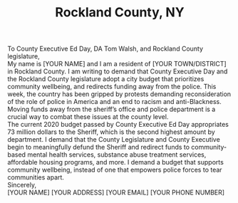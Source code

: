---
title: Rockland County, NY
permalink: "/rockland-county"
name: Letter to County Executive, DA, and County Legislature
city: Rockland County
state: NY
layout: email
recipients:
- CountyExec@co.rockland.ny.us
- info@rocklandcountyda.com
- WolfeA@co.rockland.ny.us
- HofsteiL@co.rockland.ny.us
- SoskinP@co.rockland.ny.us
- EarlT@co.rockland.ny.us
- CareyC@co.rockland.ny.us
- CornellH@co.rockland.ny.us
- SantullL@co.rockland.ny.us
- FalciglC@co.rockland.ny.us
- WiederA@co.rockland.ny.us
- PaulA@co.rockland.ny.us
- McGowanJ@co.rockland.ny.us
- TyerV@co.rockland.ny.us
- FoleyJa@co.rockland.ny.us
- yegerit@co.rockland.ny.us
- JobsonD@co.rockland.ny.us
- GrantM@co.rockland.ny.us
- HoodJ@co.rockland.ny.us
subject: Defund Rockland County Sheriff's Office
body: |-
    To County Executive Ed Day, DA Tom Walsh, and Rockland County legislature,

    My name is [YOUR NAME] and I am a resident of [YOUR TOWN/DISTRICT] in Rockland County. I am writing to demand that County Executive Day and the Rockland County legislature adopt a city budget that prioritizes community wellbeing, and redirects funding away from the police. This week, the country has been gripped by protests demanding reconsideration of the role of police in America and an end to racism and anti-Blackness. Moving funds away from the sheriff’s office and police department is a crucial way to combat these issues at the county level.

    The current 2020 budget passed by County Executive Ed Day appropriates 73 million dollars to the Sheriff, which is the second highest amount by department. I demand that the County Legislature and County Executive begin to meaningfully defund the Sheriff and redirect funds to community-based mental health services, substance abuse treatment services, affordable housing programs, and more. I demand a budget that supports community wellbeing, instead of one that empowers police forces to tear communities apart.

    Sincerely,

    [YOUR NAME]
    [YOUR ADDRESS]
    [YOUR EMAIL]
    [YOUR PHONE NUMBER]
---